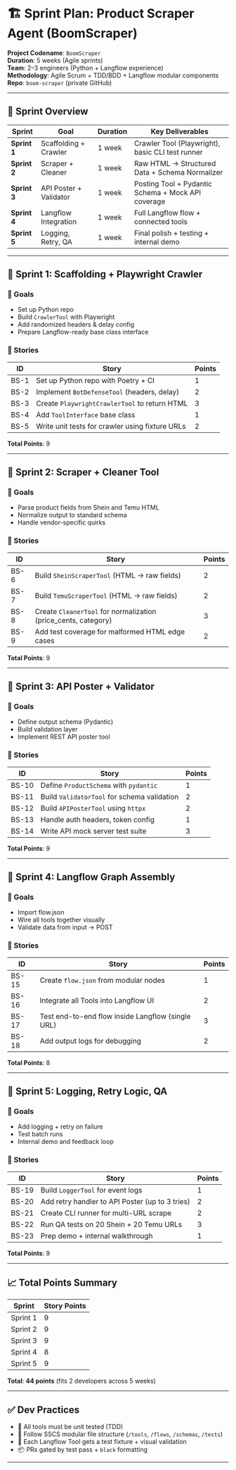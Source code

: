# 🏗️ Sprint Plan: Product Scraper Agent (BoomScraper)

**Project Codename**: `BoomScraper`  
**Duration**: 5 weeks (Agile sprints)  
**Team**: 2–3 engineers (Python + Langflow experience)  
**Methodology**: Agile Scrum + TDD/BDD + Langflow modular components  
**Repo**: `boom-scraper` (private GitHub)

---

## 📅 Sprint Overview

| Sprint | Goal | Duration | Key Deliverables |
|--------|------|----------|------------------|
| **Sprint 1** | Scaffolding + Crawler | 1 week | Crawler Tool (Playwright), basic CLI test runner |
| **Sprint 2** | Scraper + Cleaner | 1 week | Raw HTML → Structured Data + Schema Normalizer |
| **Sprint 3** | API Poster + Validator | 1 week | Posting Tool + Pydantic Schema + Mock API coverage |
| **Sprint 4** | Langflow Integration | 1 week | Full Langflow flow + connected tools |
| **Sprint 5** | Logging, Retry, QA | 1 week | Final polish + testing + internal demo |

---

## 🧠 Sprint 1: Scaffolding + Playwright Crawler

### 🎯 Goals
- Set up Python repo
- Build `CrawlerTool` with Playwright
- Add randomized headers & delay config
- Prepare Langflow-ready base class interface

### 📝 Stories
| ID | Story | Points |
|----|-------|--------|
| BS-1 | Set up Python repo with Poetry + CI | 1 |
| BS-2 | Implement `BotDefenseTool` (headers, delay) | 2 |
| BS-3 | Create `PlaywrightCrawlerTool` to return HTML | 3 |
| BS-4 | Add `ToolInterface` base class | 1 |
| BS-5 | Write unit tests for crawler using fixture URLs | 2 |

**Total Points**: 9

---

## 🧠 Sprint 2: Scraper + Cleaner Tool

### 🎯 Goals
- Parse product fields from Shein and Temu HTML
- Normalize output to standard schema
- Handle vendor-specific quirks

### 📝 Stories
| ID | Story | Points |
|----|-------|--------|
| BS-6 | Build `SheinScraperTool` (HTML → raw fields) | 2 |
| BS-7 | Build `TemuScraperTool` (HTML → raw fields) | 2 |
| BS-8 | Create `CleanerTool` for normalization (price_cents, category) | 3 |
| BS-9 | Add test coverage for malformed HTML edge cases | 2 |

**Total Points**: 9

---

## 🧠 Sprint 3: API Poster + Validator

### 🎯 Goals
- Define output schema (Pydantic)
- Build validation layer
- Implement REST API poster tool

### 📝 Stories
| ID | Story | Points |
|----|-------|--------|
| BS-10 | Define `ProductSchema` with `pydantic` | 1 |
| BS-11 | Build `ValidatorTool` for schema validation | 2 |
| BS-12 | Build `APIPosterTool` using `httpx` | 2 |
| BS-13 | Handle auth headers, token config | 1 |
| BS-14 | Write API mock server test suite | 3 |

**Total Points**: 9

---

## 🧠 Sprint 4: Langflow Graph Assembly

### 🎯 Goals
- Import flow.json
- Wire all tools together visually
- Validate data from input → POST

### 📝 Stories
| ID | Story | Points |
|----|-------|--------|
| BS-15 | Create `flow.json` from modular nodes | 1 |
| BS-16 | Integrate all Tools into Langflow UI | 2 |
| BS-17 | Test end-to-end flow inside Langflow (single URL) | 3 |
| BS-18 | Add output logs for debugging | 2 |

**Total Points**: 8

---

## 🧠 Sprint 5: Logging, Retry Logic, QA

### 🎯 Goals
- Add logging + retry on failure
- Test batch runs
- Internal demo and feedback loop

### 📝 Stories
| ID | Story | Points |
|----|-------|--------|
| BS-19 | Build `LoggerTool` for event logs | 1 |
| BS-20 | Add retry handler to API Poster (up to 3 tries) | 2 |
| BS-21 | Create CLI runner for multi-URL scrape | 2 |
| BS-22 | Run QA tests on 20 Shein + 20 Temu URLs | 3 |
| BS-23 | Prep demo + internal walkthrough | 1 |

**Total Points**: 9

---

## 📈 Total Points Summary

| Sprint | Story Points |
|--------|--------------|
| Sprint 1 | 9 |
| Sprint 2 | 9 |
| Sprint 3 | 9 |
| Sprint 4 | 8 |
| Sprint 5 | 9 |

**Total**: **44 points** (fits 2 developers across 5 weeks)

---

## ✅ Dev Practices

- 🧪 All tools must be unit tested (TDD)
- 🧠 Follow SSCS modular file structure (`/tools`, `/flows`, `/schemas`, `/tests`)
- 🚀 Each Langflow Tool gets a test fixture + visual validation
- 📦 PRs gated by test pass + `black` formatting

---
